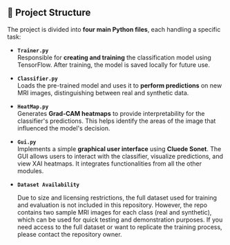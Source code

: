 ## 📁 Project Structure

The project is divided into **four main Python files**, each handling a specific task:

- **`Trainer.py`**  
  Responsible for **creating and training** the classification model using TensorFlow. After training, the model is saved locally for future use.

- **`Classifier.py`**  
  Loads the pre-trained model and uses it to **perform predictions** on new MRI images, distinguishing between real and synthetic data.

- **`HeatMap.py`**  
  Generates **Grad-CAM heatmaps** to provide interpretability for the classifier's predictions. This helps identify the areas of the image that influenced the model's decision.

- **`Gui.py`**  
  Implements a simple **graphical user interface** using **Cluede Sonet**. The GUI allows users to interact with the classifier, visualize predictions, and view XAI heatmaps. It integrates functionalities from all the other modules.

- **`Dataset Availability`**

  Due to size and licensing restrictions, the full dataset used for training and evaluation is not included in this repository.
However, the repo contains two sample MRI images for each class (real and synthetic), which can be used for quick testing and demonstration purposes.
If you need access to the full dataset or want to replicate the training process, please contact the repository owner.
